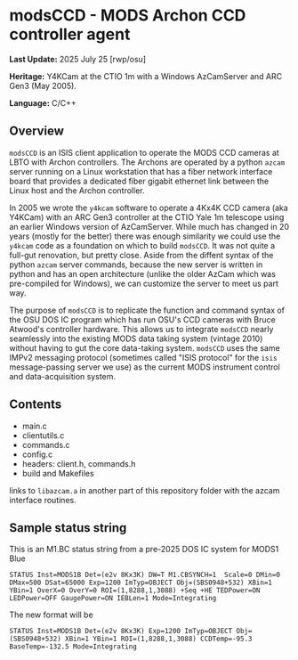 # modsCCD - MODS Archon CCD controller agent

**Last Update:** 2025 July 25 [rwp/osu]

**Heritage:** Y4KCam at the CTIO 1m with a Windows AzCamServer and ARC Gen3 (May 2005).

**Language:** C/C++

## Overview

`modsCCD` is an ISIS client application to operate the MODS CCD cameras at LBTO with Archon controllers. The Archons are 
operated by a python `azcam` server running on a Linux workstation that has a fiber network interface board that provides a
dedicated fiber gigabit ethernet link between the Linux host and the Archon controller.

In 2005 we wrote the `y4kcam` software to operate a 4Kx4K CCD camera (aka Y4KCam) with an ARC Gen3 controller at the CTIO Yale 1m 
telescope using an earlier Windows version of AzCamServer. While much has changed in 20 years (mostly for the better) there was 
enough similarity we could use the `y4kcam` code as a foundation on which to build `modsCCD`.  It was not quite a full-gut renovation,
but pretty close. Aside from the diffent syntax of the python `azcam` server commands, because the new server is written in python
and has an open architecture (unlike the older AzCam which was pre-compiled for Windows), we can customize the server to meet us
part way.

The purpose of `modsCCD` is to replicate the function and command syntax of the OSU DOS IC program which has run OSU's CCD 
cameras with Bruce Atwood's controller hardware.  This allows us to integrate `modsCCD` nearly seamlessly into the existing
MODS data taking system (vintage 2010) without having to gut the core data-taking system.  `modsCCD` uses the same IMPv2
messaging protocol (sometimes called "ISIS protocol" for the `isis` message-passing server we use) as the current MODS
instrument control and data-acquisition system.

## Contents

 * main.c
 * clientutils.c
 * commands.c
 * config.c
 * headers: client.h, commands.h
 * build and Makefiles

links to `libazcam.a` in another part of this repository folder with the azcam interface routines.

## Sample status string

This is an M1.BC status string from a pre-2025 DOS IC system for MODS1 Blue
```
STATUS Inst=MODS1B Det=(e2v 8Kx3K) DW=T M1.CBSYNCH=1  Scale=0 DMin=0 DMax=500 DSat=65000 Exp=1200 ImTyp=OBJECT Obj=(SBS0948+532) XBin=1 YBin=1 OverX=0 OverY=0 ROI=(1,8288,1,3088) +Seq +HE TEDPower=ON LEDPower=OFF GaugePower=ON IEBLen=1 Mode=Integrating
```
The new format will be
```
STATUS Inst=MODS1B Det=(e2v 8Kx3K) Exp=1200 ImTyp=OBJECT Obj=(SBS0948+532) XBin=1 YBin=1 ROI=(1,8288,1,3088) CCDTemp=-95.3 BaseTemp=-132.5 Mode=Integrating
```


